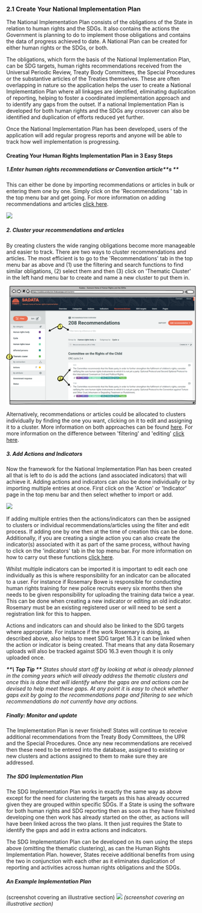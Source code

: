 ### 2.1 Create Your National Implementation Plan

The National Implementation Plan consists of the obligations of the State in relation to human rights and the SDGs. It also contains the actions the Government is planning to do to implement those obligations and contains the data of progress achieved to date. A National Plan can be created for either human rights or the SDGs, or both.  

The obligations, which form the basis of the National Implementation Plan, can be SDG targets, human rights recommendations received from the Universal Periodic Review, Treaty Body Committees, the Special Procedures or the substantive articles of the Treaties themselves. These are often overlapping in nature so the application helps the user to create a National Implementation Plan where all linkages are identified, eliminating duplication of reporting, helping to foster a coordinated implementation approach and to identify any gaps from the outset. If a national Implementation Plan is developed for both human rights and the SDGs any crossover can also be identified and duplication of efforts reduced yet further.

Once the National Implementation Plan has been developed, users of the application will add regular progress reports and anyone will be able to track how well implementation is progressing.

#### Creating Your Human Rights Implementation Plan in 3 Easy Steps

##### 1.Enter human rights recommendations or Convention article**s **

This can either be done by importing recommendations or articles in bulk or entering them one by one. Simply click on the 'Recommendations ' tab in the top menu bar and get going. For more information on adding recommendations and articles [click here](../visitors/recommendations.md).

![](assets/Add_recommendations.png)

##### 2. Cluster your recommendations and articles

By creating clusters the wide ranging obligations become more manageable and easier to track. There are two ways to cluster recommendations and articles. The most efficient is to go to the 'Recommendations' tab in the top menu bar as above and \(1\) use the filtering and search functions to find similar obligations, \(2\) select them and then \(3\) click on 'Thematic Cluster' in the left hand menu bar to create and name a new cluster to put them in.

![](assets/Clustering.png)

Alternatively, recommendations or articles could be allocated to clusters individually by finding the one you want, clicking on it to edit and assigning it to a cluster. More information on both approaches can be found [here](../members/recommendations.md). For more information on the difference between 'filtering' and 'editing' [click here](../members/content.md).

##### 3. Add Actions and Indicators

Now the framework for the National Implementation Plan has been created all that is left to do is add the actions \(and associated indicators\) that will achieve it. Adding actions and indicators can also be done individually or by importing multiple entries at once. First click on the 'Action' or 'Indicator' page in the top menu bar and then select whether to import or add.

![](assets/Add_action.png)

If adding multiple entries then the actions/indicators can then be assigned to clusters or individual recommendations/articles using the filter and edit process. If adding one by one then at the time of creation this can be done. Additionally, if you are creating a single action you can also create the indicator\(s\) associated with it as part of the same process, without having to click on the 'indicators' tab in the top menu bar. For more information on how to carry out these functions [click here](../members/actions.md).

Whilst multiple indicators can be imported it is important to edit each one individually as this is where responsibility for an indicator can be allocated to a user. For instance if Rosemary Bowe is responsible for conducting human rights training for new police recruits every six months then she needs to be given responsibility for uploading the training data twice a year. This can be done when creating a new indicator or editing an old indicator. Rosemary must be an existing registered user or will need to be sent a registration link for this to happen.

Actions and indicators can and should also be linked to the SDG targets where appropriate. For instance if the work Rosemary is doing, as described above, also helps to meet SDG target 16.3 it can be linked when the action or indicator is being created. That means that any data Rosemary uploads will also be tracked against SDG 16.3 even though it is only uploaded once.

_**\*\*\ Top Tip \*\*** States should start off by looking at what is already planned in the coming years which will already address the thematic clusters and once this is done that will identify where the gaps are and actions can be devised to help meet these gaps. At any point it is easy to check whether gaps exit by going to the recommendations page and filtering to see which recommendations do not currently have any actions._

##### Finally: Monitor and update

The Implementation Plan is never finished! States will continue to receive additional recommendations from the Treaty Body Committees, the UPR and the Special Procedures. Once any new recommendations are received then these need to be entered into the database, assigned to existing or new clusters and actions assigned to them to make sure they are addressed.

##### The SDG Implementation Plan

The SDG Implementation Plan works in exactly the same way as above except for the need for clustering the targets as this has already occurred given they are grouped within specific SDGs. If a State is using the software for both human rights and SDG reporting then as soon as they have finished developing one then work has already started on the other, as actions will have been linked across the two plans. It then just requires the State to identify the gaps and add in extra actions and indicators.

The SDG Implementation Plan can be developed on its own using the steps above \(omitting the thematic clustering\), as can the Human Rights Implementation Plan. however, States receive additional benefits from using the two in conjunction with each other as it eliminates duplication of reporting and activities across human rights obligations and the SDGs.

##### An Example Implementation Plan

\(screenshot covering an illustrative section\)
![](assets/Implementation_Plan_2.png)
_\(screenshot covering an illustrative section\)_
